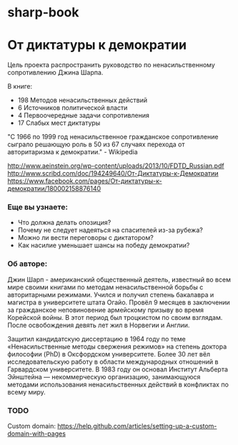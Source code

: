 sharp-book
==========

# От диктатуры к демократии

Цель проекта распространить руководство по ненасильственному сопротивлению Джина Шарпа.

В книге:

* 198 Методов ненасильственных действий
* 6 Источников политической власти
* 4 Первоочередные задачи сопротивления
* 17 Слабых мест диктатуры

"C 1966 по 1999 год ненасильственное гражданское сопротивление сыграло решающую роль в 50 из 67 случаях перехода от авторитаризма к демократии." - Wikipedia

http://www.aeinstein.org/wp-content/uploads/2013/10/FDTD_Russian.pdf  
http://www.scribd.com/doc/194249640/От-Диктатуры-к-Демократии  
https://www.facebook.com/pages/От-диктатуры-к-демократии/180002158876140

### Еще вы узнаете:

* Что должна делать опозиция?
* Почему не следует надеяться на спасителей из-за рубежа?
* Можно ли вести переговоры с диктатором?
* Как насилие уменьшает шансы на победу демократии?

### Об авторе:

Джин Шарп - американский общественный деятель, известный во всем мире своими книгами по методам ненасильственной борьбы с авторитарными режимами. Учился и получил степень бакалавра и магистра в университете штата Огайо. Провёл 9 месяцев в заключении за гражданское неповиновение армейскому призыву во время Корейской войны. В этот период был троцкистом по своим взглядам. После освобождения девять лет жил в Норвегии и Англии.
 
Защитил кандидатскую диссертацию в 1964 году по теме «Ненасильственные методы свержения режимов» на степень доктора философии (PhD) в Оксфордском университете. Более 30 лет вёл исследовательскую работу в области международных отношений в Гарвардском университете. В 1983 году он основал Институт Альберта Эйнштейна — некоммерческую организацию, занимающуюся методами использования ненасильственных действий в конфликтах по всему миру.

### TODO

Custom domain: https://help.github.com/articles/setting-up-a-custom-domain-with-pages

